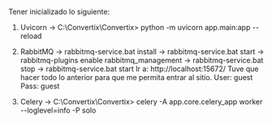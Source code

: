 Tener inicializado lo siguiente:
1. Uvicorn -> C:\Convertix\Convertix> python -m uvicorn app.main:app --reload
  
3. RabbitMQ -> rabbitmq-service.bat install
            -> rabbitmq-service.bat start
            -> rabbitmq-plugins enable rabbitmq_management
            -> rabbitmq-service.bat stop
            -> rabbitmq-service.bat start
   Ir a: http://localhost:15672/
   Tuve que hacer todo lo anterior para que me permita entrar al sitio.
   User: guest
   Pass: guest
   
4. Celery -> C:\Convertix\Convertix> celery -A app.core.celery_app worker --loglevel=info -P solo
